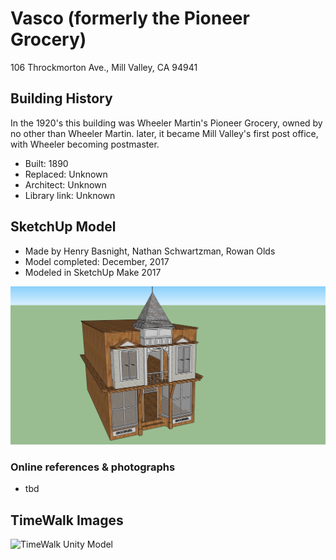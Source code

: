 # Vasco (formerly the Pioneer Grocery)
106 Throckmorton Ave., Mill Valley, CA 94941

## Building History

In the 1920's this building was Wheeler Martin's Pioneer Grocery, owned by no other than Wheeler Martin. later, it became Mill Valley's first post office, with Wheeler becoming postmaster. 

- Built: 1890
- Replaced: Unknown
- Architect: Unknown
- Library link: Unknown


## SketchUp Model

- Made by Henry Basnight, Nathan Schwartzman, Rowan Olds
- Model completed: December, 2017
- Modeled in SketchUp Make 2017

![SketchUp Make 2017 model screenshot](https://github.com/TimeWalkOrg/building-mill-valley-ca-vasco/blob/master/SketchUp%20screenshot.png)

### Online references & photographs
* tbd

## TimeWalk Images
![TimeWalk Unity Model](tbd)
